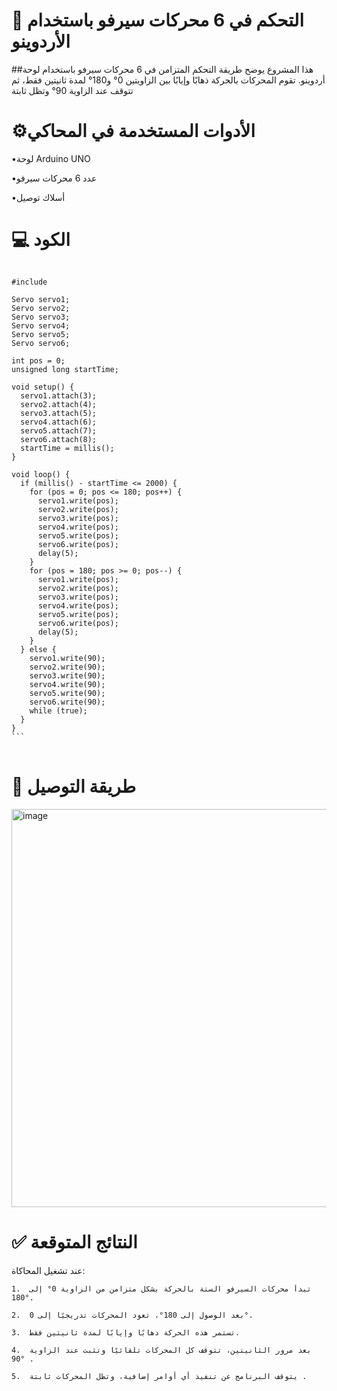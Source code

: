 # 🔧 التحكم في 6 محركات سيرفو باستخدام الأردوينو

##هذا المشروع يوضح طريقة التحكم المتزامن في 6 محركات سيرفو باستخدام لوحة أردوينو. تقوم المحركات بالحركة ذهابًا وإيابًا بين الزاويتين 0° و180° لمدة ثانيتين فقط، ثم تتوقف عند الزاوية 90° وتظل ثابتة

# ⚙️الأدوات المستخدمة في المحاكي

•لوحة Arduino UNO

•عدد 6 محركات سيرفو

•أسلاك توصيل

 # 💻 الكود 
<pre>
<code>
#include <Servo.h>

Servo servo1;
Servo servo2;
Servo servo3;
Servo servo4;
Servo servo5;
Servo servo6;

int pos = 0;
unsigned long startTime;

void setup() {
  servo1.attach(3);
  servo2.attach(4);
  servo3.attach(5);
  servo4.attach(6);
  servo5.attach(7);
  servo6.attach(8);
  startTime = millis();
}

void loop() {
  if (millis() - startTime <= 2000) {
    for (pos = 0; pos <= 180; pos++) {
      servo1.write(pos);
      servo2.write(pos);
      servo3.write(pos);
      servo4.write(pos);
      servo5.write(pos);
      servo6.write(pos);
      delay(5);
    }
    for (pos = 180; pos >= 0; pos--) {
      servo1.write(pos);
      servo2.write(pos);
      servo3.write(pos);
      servo4.write(pos);
      servo5.write(pos);
      servo6.write(pos);
      delay(5);
    }
  } else {
    servo1.write(90);
    servo2.write(90);
    servo3.write(90);
    servo4.write(90);
    servo5.write(90);
    servo6.write(90);
    while (true);
  }
}
```
</code>
</pre>

# 🔌 طريقة التوصيل
<img width="723" height="637" alt="image" src="https://github.com/user-attachments/assets/7f07301b-ef3c-4873-8aae-fe095200f60f" />

# ✅ النتائج المتوقعة

عند تشغيل المحاكاة:

	1.	تبدأ محركات السيرفو الستة بالحركة بشكل متزامن من الزاوية 0° إلى 180°.
 
	2.	بعد الوصول إلى 180°، تعود المحركات تدريجيًا إلى 0°.
 
	3.	تستمر هذه الحركة ذهابًا وإيابًا لمدة ثانيتين فقط.
 
	4.	بعد مرور الثانيتين، تتوقف كل المحركات تلقائيًا وتثبت عند الزاوية 90° .
 
	5.	يتوقف البرنامج عن تنفيذ أي أوامر إضافية، وتظل المحركات ثابتة .
